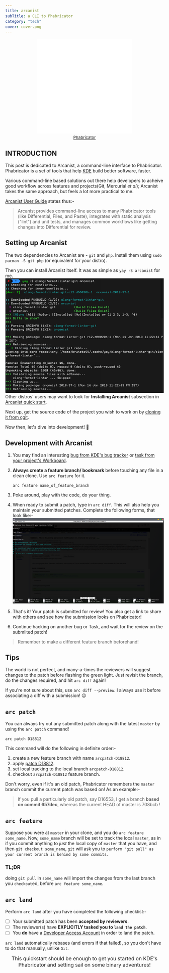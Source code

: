 ```yaml
---
title: arcanist
subTitle: a CLI to Phabricator
category: "tech"
cover: cover.png
---
```


<p align='center'><img src="cover.svg" height="300" width="300" alt="Phabricator"><br>
<a href="https://phabricator.kde.org/"><font size=2>Phabricator</font></a></p>

## INTRODUCTION
This post is dedicated to Arcanist, a command-line interface to Phabricator.
Phabricator is a set of tools that help [KDE](https://www.kde.org) build better software, faster.

Various command-line based solutions out there help developers to acheive good workflow across features and projects(Git, Mercurial *et al*); Arcanist takes the same approach, but feels a lot more practical to me.

[Arcanist User Guide](https://secure.phabricator.com/book/phabricator/article/arcanist/) states thus:-
> Arcanist provides command-line access to many Phabricator tools (like Differential, Files, and Paste), integrates with static analysis ("lint") and unit tests, and manages common workflows like getting changes into Differential for review.



## Setting up Arcanist

The two dependencies to Arcanist are - `git` and `php`. Install them using `sudo pacman -S git php` (or equivalent for your distro).

Then you can install Arcanist itself. 
It was as simple as `yay -S arcanist` for me.
![arcanist_install](arcanist_install.png)
Other distros' users may want to look for **Installing Arcanist** subsection in  [Arcanist quick start](https://secure.phabricator.com/book/phabricator/article/arcanist_quick_start/).

Next up, get the source code of the project you wish to work on by [cloning it from cgit](https://cgit.kde.org/).

Now then, let's dive into development! 🤖

## Development with Arcanist

1. You may find an interesting [bug from KDE's bug tracker](https://bugs.kde.org/describecomponents.cgi) or [task from your project's Workboard](https://phabricator.kde.org/).

2. **Always create a feature branch/ bookmark** before touching any file in a clean clone. Use `arc feature` for it.
    ```
    arc feature name_of_feature_branch
    ```

3. Poke around, play with the code, do your thing.

4. When ready to submit a patch, type in `arc diff`. This will also help you maintain your submitted patches. Complete the following forms, that look like:-
![arc diff](arc_diff.png)

5. That's it! Your patch is submitted for review! You also get a link to share with others and see how the submission looks on Phabricator!

6. Continue hacking on another bug or Task, and wait for the review on the submiited patch! 

>Remember to make a different feature branch beforehand!

## Tips
The world is not perfect, and many-a-times the reviewers will suggest changes to the patch before flashing the green light. Just revisit the branch, do the changes required, and hit `arc diff` again! 

If you're not sure about this, use `arc diff --preview`. I always use it before associating a diff with a submission! 😉

## `arc patch`

You can always try out any submitted patch along with the latest `master` by using the `arc patch` command!
```
arc patch D18812
```
This command will do the following in definite order:-
1. create a new feature branch with name `arcpatch-D18812`.
2. apply [patch D18812](https://phabricator.kde.org/D18812).
3. set local tracking to the local branch `arcpatch-D18812`.
4. checkout `arcpatch-D18812` feature branch.

Don't worry, even if it's an old patch, Phabricator remembers the `master` branch commit the current patch was based on!
As an example:-
>If you pull a particularly old patch, say D16553, I get a branch **based on commit 657dec**, whereas the current HEAD of master is 708bcb !

## `arc feature`

Suppose you were at `master` in your clone, and you do `arc feature some_name`. Now, `some_name` branch will be set to track the local `master`, as in if you commit anything to *just* the local copy of `master` that you have, and then `git checkout some_name`, `git` will ask you to `perform "git pull" as your current branch is behind by some commits`.

### TL;DR

doing `git pull` in `some_name` will import the changes from the last branch you `checkout`ed, before `arc feature some_name`.

## `arc land`
Perform `arc land` after you have completed the following checklist:-

- [ ] Your submitted patch has been **accepted by reviewers**.
- [ ] The reviewer(s) have **EXPLICITLY tasked you to `land the patch`**.
- [ ] You **do** have a [Developer Access Account](https://community.kde.org/Infrastructure/Get_a_Developer_Account) in order to land the patch.

`arc land` automatically rebases (and errors if that failed), so you don't have to do that manually, unlike `Git`.

<p align='center'> <font size=3> This quickstart should be enough to get you started on KDE's Phabricator and setting sail on some binary adventures!</font></p>
